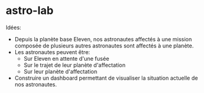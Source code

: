 # astro-lab


Idées: 
  - Depuis la planète base Eleven, nos astronautes affectés à une mission composée de plusieurs autres astronautes sont affectés à une planète. 
  - Les astronautes peuvent être:
    - Sur Eleven en attente d'une fusée
    - Sur le trajet de leur planète d'affectation
    - Sur leur planète d'affectation
  - Construire un dashboard permettant de visualiser la situation actuelle de nos astronautes.